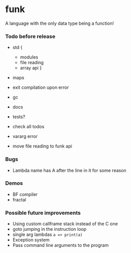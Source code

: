 # funk

A language with the only data type being a function!

### Todo before release

* std {
    + modules
    + file reading
    + array api
}

* maps
* exit compilation upon error
* gc
* docs
* tests?
* check all todos
* vararg error
* move file reading to funk api

### Bugs

* Lambda name has A after the line in it for some reason

### Demos

* BF compiler
* fractal

### Possible future improvements

* Using custom callframe stack instead of the C one
* goto jumping in the instruction loop
* single arg lambdas `a => print(a)`
* Exception system
* Pass command line arguments to the program